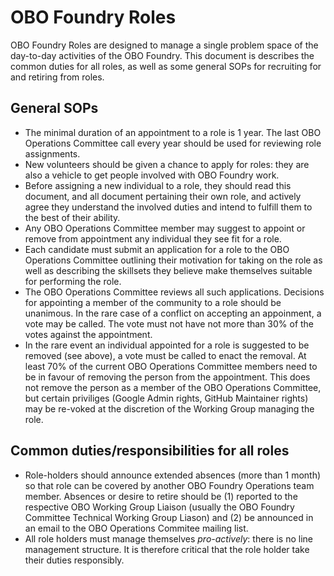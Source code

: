 # OBO Foundry Roles

OBO Foundry Roles are designed to manage a single problem space of the day-to-day activities of the OBO Foundry. 
This document is describes the common duties for all roles, as well as some general SOPs for recruiting for and retiring from roles.

## General SOPs

- The minimal duration of an appointment to a role is 1 year. The last OBO Operations Committee call every year should be used for reviewing role assignments.
- New volunteers should be given a chance to apply for roles: they are also a vehicle to get people involved with OBO Foundry work.
- Before assigning a new individual to a role, they should read this document, and all document pertaining their own role, and actively 
  agree they understand the involved duties and intend to fulfill them to the best of their ability.
- Any OBO Operations Committee member may suggest to appoint or remove from appointment any individual they see fit for a role.
- Each candidate must submit an application for a role to the OBO Operations Committee outlining their motivation for taking on the role as well as 
  describing the skillsets they believe make themselves suitable for performing the role.
- The OBO Operations Committee reviews all such applications. Decisions for appointing a member of the community to a role should be unanimous. 
  In the rare case of a conflict on accepting an appoinment, a vote may be called. 
  The vote must not have not more than 30% of the votes against the appointment.
- In the rare event an individual appointed for a role is suggested to be removed (see above), a vote must be called to enact the removal. 
  At least 70% of the current OBO Operations Committee members need to be in favour of removing the person from the appointment. This does not
  remove the person as a member of the OBO Operations Committee, but certain priviliges (Google Admin rights, GitHub Maintainer rights) may be re-voked
  at the discretion of the Working Group managing the role.


## Common duties/responsibilities for all roles

- Role-holders should announce extended absences (more than 1 month) so that role can be covered by another OBO Foundry Operations team member. 
  Absences or desire to retire should be (1) reported to the respective OBO Working Group Liaison (usually the 
  OBO Foundry Committee Technical Working Group Liason) and (2) be announced in an email to the OBO Operations Commitee mailing list.
- All role holders must manage themselves _pro-actively_: there is no line management structure. It is therefore critical that the role holder
  take their duties responsibly. 
